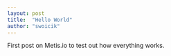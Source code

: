 ```yaml
---
layout: post
title:  "Hello World"
author: "swoicik"
---
```


First post on Metis.io to test out how everything works. 
